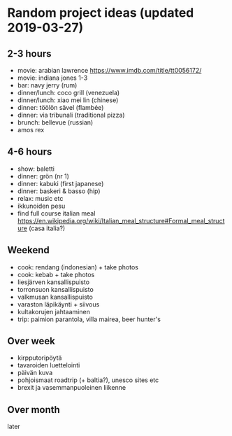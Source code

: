 # Random project ideas (updated 2019-03-27)

## 2-3 hours

* movie: arabian lawrence <https://www.imdb.com/title/tt0056172/>
* movie: indiana jones 1-3
* bar: navy jerry (rum)
* dinner/lunch: coco grill (venezuela)
* dinner/lunch: xiao mei lin (chinese)
* dinner: töölön sävel (flambée)
* dinner: via tribunali (traditional pizza)
* brunch: bellevue (russian)
* amos rex

## 4-6 hours

* show: baletti
* dinner: grön (nr 1)
* dinner: kabuki (first japanese)
* dinner: baskeri & basso (hip)
* relax: music etc
* ikkunoiden pesu
* find full course italian meal <https://en.wikipedia.org/wiki/Italian_meal_structure#Formal_meal_structure> (casa italia?)

## Weekend

* cook: rendang (indonesian) + take photos
* cook: kebab + take photos
* liesjärven kansallispuisto
* torronsuon kansallispuisto
* valkmusan kansallispuisto
* varaston läpikäynti + siivous
* kultakorujen jahtaaminen
* trip: paimion parantola, villa mairea, beer hunter's

## Over week

* kirpputoripöytä
* tavaroiden luettelointi
* päivän kuva
* pohjoismaat roadtrip (+ baltia?), unesco sites etc
* brexit ja vasemmanpuoleinen liikenne

## Over month

later
